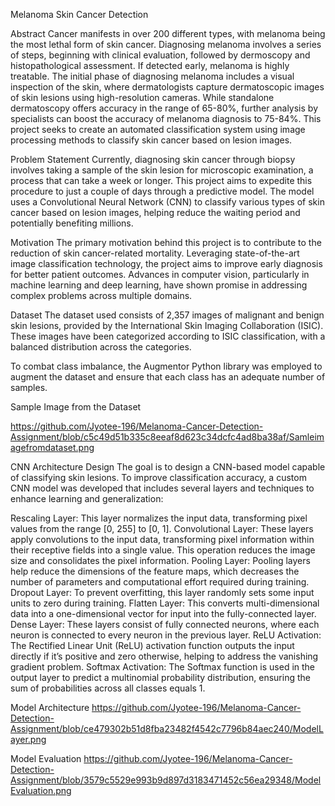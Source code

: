 Melanoma Skin Cancer Detection


Abstract
Cancer manifests in over 200 different types, with melanoma being the most lethal form of skin cancer. Diagnosing melanoma involves a series of steps, beginning with clinical evaluation, followed by dermoscopy and histopathological assessment. If detected early, melanoma is highly treatable. The initial phase of diagnosing melanoma includes a visual inspection of the skin, where dermatologists capture dermatoscopic images of skin lesions using high-resolution cameras. While standalone dermatoscopy offers accuracy in the range of 65-80%, further analysis by specialists can boost the accuracy of melanoma diagnosis to 75-84%. This project seeks to create an automated classification system using image processing methods to classify skin cancer based on lesion images.

Problem Statement
Currently, diagnosing skin cancer through biopsy involves taking a sample of the skin lesion for microscopic examination, a process that can take a week or longer. This project aims to expedite this procedure to just a couple of days through a predictive model. The model uses a Convolutional Neural Network (CNN) to classify various types of skin cancer based on lesion images, helping reduce the waiting period and potentially benefiting millions.

Motivation
The primary motivation behind this project is to contribute to the reduction of skin cancer-related mortality. Leveraging state-of-the-art image classification technology, the project aims to improve early diagnosis for better patient outcomes. Advances in computer vision, particularly in machine learning and deep learning, have shown promise in addressing complex problems across multiple domains.

Dataset
The dataset used consists of 2,357 images of malignant and benign skin lesions, provided by the International Skin Imaging Collaboration (ISIC). These images have been categorized according to ISIC classification, with a balanced distribution across the categories.

To combat class imbalance, the Augmentor Python library was employed to augment the dataset and ensure that each class has an adequate number of samples.

Sample Image from the Dataset

https://github.com/Jyotee-196/Melanoma-Cancer-Detection-Assignment/blob/c5c49d51b335c8eeaf8d623c34dcfc4ad8ba38af/Samleimagefromdataset.png


CNN Architecture Design
The goal is to design a CNN-based model capable of classifying skin lesions. To improve classification accuracy, a custom CNN model was developed that includes several layers and techniques to enhance learning and generalization:

Rescaling Layer: This layer normalizes the input data, transforming pixel values from the range [0, 255] to [0, 1].
Convolutional Layer: These layers apply convolutions to the input data, transforming pixel information within their receptive fields into a single value. This operation reduces the image size and consolidates the pixel information.
Pooling Layer: Pooling layers help reduce the dimensions of the feature maps, which decreases the number of parameters and computational effort required during training.
Dropout Layer: To prevent overfitting, this layer randomly sets some input units to zero during training.
Flatten Layer: This converts multi-dimensional data into a one-dimensional vector for input into the fully-connected layer.
Dense Layer: These layers consist of fully connected neurons, where each neuron is connected to every neuron in the previous layer.
ReLU Activation: The Rectified Linear Unit (ReLU) activation function outputs the input directly if it’s positive and zero otherwise, helping to address the vanishing gradient problem.
Softmax Activation: The Softmax function is used in the output layer to predict a multinomial probability distribution, ensuring the sum of probabilities across all classes equals 1.

Model Architecture
https://github.com/Jyotee-196/Melanoma-Cancer-Detection-Assignment/blob/ce479302b51d8fba23482f4542c7796b84aec240/ModelLayer.png

Model Evaluation
https://github.com/Jyotee-196/Melanoma-Cancer-Detection-Assignment/blob/3579c5529e993b9d897d3183471452c56ea29348/ModelEvaluation.png
